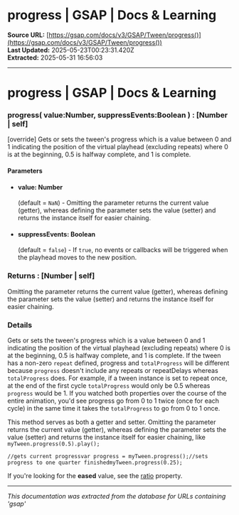 # progress | GSAP | Docs & Learning

**Source URL:** [https://gsap.com/docs/v3/GSAP/Tween/progress()](https://gsap.com/docs/v3/GSAP/Tween/progress())  
**Last Updated:** 2025-05-23T00:23:31.420Z  
**Extracted:** 2025-05-31 16:56:03

---

# progress | GSAP | Docs & Learning

### progress( value:Number, suppressEvents:Boolean ) : \[Number | self\]

\[override\] Gets or sets the tween's progress which is a value between 0 and 1 indicating the position of the virtual playhead (excluding repeats) where 0 is at the beginning, 0.5 is halfway complete, and 1 is complete.

#### Parameters

*   #### **value**: Number
    
    (default = `NaN`) - Omitting the parameter returns the current value (getter), whereas defining the parameter sets the value (setter) and returns the instance itself for easier chaining.
    
*   #### **suppressEvents**: Boolean
    
    (default = `false`) - If `true`, no events or callbacks will be triggered when the playhead moves to the new position.
    

### Returns : \[Number | self\][​](#returns--number--self "Direct link to returns--number--self")

Omitting the parameter returns the current value (getter), whereas defining the parameter sets the value (setter) and returns the instance itself for easier chaining.

### Details[​](#details "Direct link to Details")

Gets or sets the tween's progress which is a value between 0 and 1 indicating the position of the virtual playhead (excluding repeats) where 0 is at the beginning, 0.5 is halfway complete, and 1 is complete. If the tween has a non-zero `repeat` defined, progress and `totalProgress` will be different because `progress` doesn't include any repeats or repeatDelays whereas `totalProgress` does. For example, if a tween instance is set to repeat once, at the end of the first cycle `totalProgress` would only be 0.5 whereas `progress` would be 1. If you watched both properties over the course of the entire animation, you'd see progress go from 0 to 1 twice (once for each cycle) in the same time it takes the `totalProgress` to go from 0 to 1 once.

This method serves as both a getter and setter. Omitting the parameter returns the current value (getter), whereas defining the parameter sets the value (setter) and returns the instance itself for easier chaining, like `myTween.progress(0.5).play();`

```
//gets current progressvar progress = myTween.progress();//sets progress to one quarter finishedmyTween.progress(0.25);
```

If you're looking for the **eased** value, see the [ratio](https://gsap.com/docs/v3/GSAP/Tween/ratio) property.

---

*This documentation was extracted from the database for URLs containing 'gsap'*
